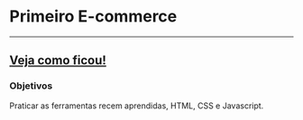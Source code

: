 # Primeiro E-commerce
---
## [Veja como ficou!](https://jeff-lf.github.io/First-E-commerce/)

### Objetivos

Praticar as ferramentas recem aprendidas, HTML, CSS e Javascript.

